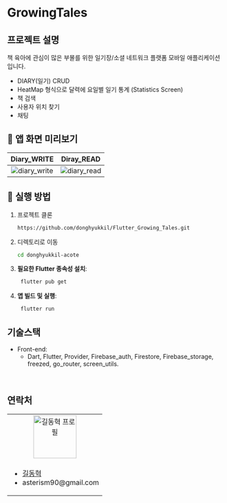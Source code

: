 # GrowingTales

## 프로젝트 설명

책 육아에 관심이 많은 부몰를 위한 일기장/소셜 네트워크 플랫폼 모바일 애플리케이션입니다.

- DIARY(일기) CRUD
- HeatMap 형식으로 달력에 요일별 일기 통계 (Statistics Screen)
- 책 검색 
- 사용자 위치 찾기
- 채팅

## 🎨 앱 화면 미리보기
|                                           Diary_WRITE                                           |                                           Diray_READ                                           |
|:-----------------------------------------------------------------------------------------------:|:----------------------------------------------------------------------------------------------:|
| ![diary_write](https://github.com/user-attachments/assets/d9aa899d-6aed-4c3d-b692-6ccfd7e3af03) | ![diary_read](https://github.com/user-attachments/assets/096964d9-0ddf-4e6b-adf1-613a64df06df) |
## 🚀 실행 방법

1. 프로젝트 클론

    ```bash
   https://github.com/donghyukkil/Flutter_Growing_Tales.git
     ```

2. 디렉토리로 이동

    ```bash
    cd donghyukkil-acote
     ```

3. **필요한 Flutter 종속성 설치**:

   ```bash
    flutter pub get
    ```

4. **앱 빌드 및 실행**:

   ```bash
    flutter run
    ```

## 기술스택

- Front-end:
   - Dart, Flutter, Provider, Firebase_auth, Firestore, Firebase_storage, freezed, go_router, screen_utils.

<br>

## 연락처

<table>
  <tr>
    <td align="center">
      <a href="https://github.com/donghyukkil">
        <img src="https://avatars.githubusercontent.com/u/124029691?v=4" alt="길동혁 프로필" width="100px" height="100px" />
      </a>
    </td>
  </tr>
  <tr>
    <td>
      <ul>
        <li><a href="https://github.com/donghyukkil">길동혁</a></li>
		    <li>asterism90@gmail.com</li>
	    </ul>
    </td>
  </tr>
</table>





